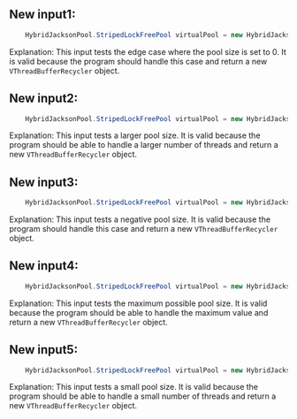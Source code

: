 ## New input1:
```java
    HybridJacksonPool.StripedLockFreePool virtualPool = new HybridJacksonPool.StripedLockFreePool(0);
```
Explanation: This input tests the edge case where the pool size is set to 0. It is valid because the program should handle this case and return a new `VThreadBufferRecycler` object.

## New input2:
```java
    HybridJacksonPool.StripedLockFreePool virtualPool = new HybridJacksonPool.StripedLockFreePool(10);
```
Explanation: This input tests a larger pool size. It is valid because the program should be able to handle a larger number of threads and return a new `VThreadBufferRecycler` object.

## New input3:
```java
    HybridJacksonPool.StripedLockFreePool virtualPool = new HybridJacksonPool.StripedLockFreePool(-1);
```
Explanation: This input tests a negative pool size. It is valid because the program should handle this case and return a new `VThreadBufferRecycler` object.

## New input4:
```java
    HybridJacksonPool.StripedLockFreePool virtualPool = new HybridJacksonPool.StripedLockFreePool(Integer.MAX_VALUE);
```
Explanation: This input tests the maximum possible pool size. It is valid because the program should be able to handle the maximum value and return a new `VThreadBufferRecycler` object.

## New input5:
```java
    HybridJacksonPool.StripedLockFreePool virtualPool = new HybridJacksonPool.StripedLockFreePool(2);
```
Explanation: This input tests a small pool size. It is valid because the program should be able to handle a small number of threads and return a new `VThreadBufferRecycler` object.